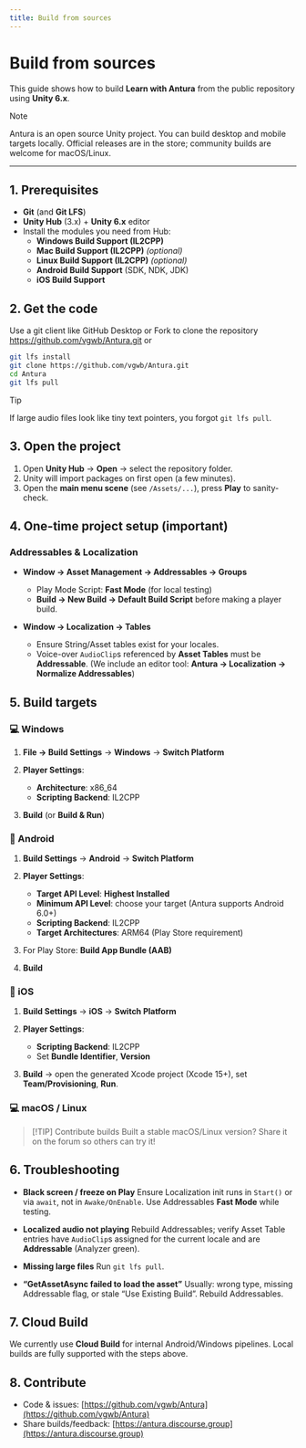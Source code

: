 ```yaml
---
title: Build from sources
---
```


# Build from sources

This guide shows how to build **Learn with Antura** from the public repository using **Unity 6.x**.

> [!NOTE]
> Antura is an open source Unity project. You can build desktop and mobile targets locally.
> Official releases are in the store; community builds are welcome for macOS/Linux.

---

## 1. Prerequisites

- **Git** (and **Git LFS**)
- **Unity Hub** (3.x) + **Unity 6.x** editor
- Install the modules you need from Hub:
  - **Windows Build Support (IL2CPP)**
  - **Mac Build Support (IL2CPP)** *(optional)*
  - **Linux Build Support (IL2CPP)** *(optional)*
  - **Android Build Support** (SDK, NDK, JDK)
  - **iOS Build Support**

## 2. Get the code

Use a git client like GitHub Desktop or Fork to clone the repository <https://github.com/vgwb/Antura.git> or

```bash
git lfs install
git clone https://github.com/vgwb/Antura.git
cd Antura
git lfs pull
```

> [!TIP]
> If large audio files look like tiny text pointers, you forgot `git lfs pull`.

## 3. Open the project

1. Open **Unity Hub** → **Open** → select the repository folder.
2. Unity will import packages on first open (a few minutes).
3. Open the **main menu scene** (see `/Assets/...`), press **Play** to sanity-check.

## 4. One-time project setup (important)

### Addressables & Localization

- **Window → Asset Management → Addressables → Groups**

  - Play Mode Script: **Fast Mode** (for local testing)
  - **Build → New Build → Default Build Script** before making a player build.

- **Window → Localization → Tables**

  - Ensure String/Asset tables exist for your locales.
  - Voice-over `AudioClip`s referenced by **Asset Tables** must be **Addressable**.
    (We include an editor tool: **Antura → Localization → Normalize Addressables**)

## 5. Build targets

### 💻 Windows

1. **File → Build Settings** → **Windows** → **Switch Platform**
2. **Player Settings**:

   - **Architecture**: x86_64
   - **Scripting Backend**: IL2CPP
3. **Build** (or **Build & Run**)

### 📱 Android

1. **Build Settings** → **Android** → **Switch Platform**
2. **Player Settings**:

   - **Target API Level**: **Highest Installed**
   - **Minimum API Level**: choose your target (Antura supports Android 6.0+)
   - **Scripting Backend**: IL2CPP
   - **Target Architectures**: ARM64 (Play Store requirement)
3. For Play Store: **Build App Bundle (AAB)**
4. **Build**

### 🍏 iOS

1. **Build Settings** → **iOS** → **Switch Platform**
2. **Player Settings**:

   - **Scripting Backend**: IL2CPP
   - Set **Bundle Identifier**, **Version**
3. **Build** → open the generated Xcode project (Xcode 15+), set **Team/Provisioning**, **Run**.

### 💻 macOS / Linux

> [!TIP] Contribute builds
> Built a stable macOS/Linux version? Share it on the forum so others can try it!


## 6. Troubleshooting

- **Black screen / freeze on Play**
  Ensure Localization init runs in `Start()` or via `await`, not in `Awake/OnEnable`.
  Use Addressables **Fast Mode** while testing.

- **Localized audio not playing**
  Rebuild Addressables; verify Asset Table entries have `AudioClip`s assigned for the current locale and are **Addressable** (Analyzer green).

- **Missing large files**
  Run `git lfs pull`.

- **“GetAssetAsync failed to load the asset”**
  Usually: wrong type, missing Addressable flag, or stale “Use Existing Build”. Rebuild Addressables.

## 7. Cloud Build

We currently use **Cloud Build** for internal Android/Windows pipelines.
Local builds are fully supported with the steps above.

## 8. Contribute

- Code & issues: [https://github.com/vgwb/Antura](https://github.com/vgwb/Antura)
- Share builds/feedback: [https://antura.discourse.group](https://antura.discourse.group)
